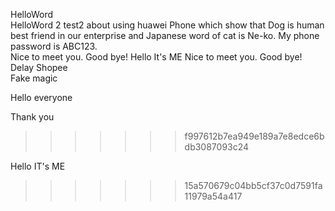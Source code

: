 HelloWord  
HelloWord 2
test2 about using huawei Phone which show that Dog is human best friend in our enterprise and Japanese word of cat is Ne-ko.
My phone password is ABC123.  
Nice to meet you. Good bye!
  Hello It's ME
Nice to meet you. Good bye!  
Delay Shopee  
Fake magic


Hello everyone





Thank you
>>>>>>> f997612b7ea949e189a7e8edce6bdb3087093c24







Hello IT's ME  
>>>>>>> 15a570679c04bb5cf37c0d7591fa11979a54a417

